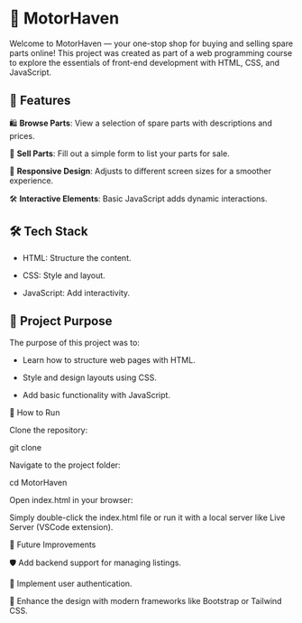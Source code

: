# 🚗 MotorHaven

Welcome to MotorHaven — your one-stop shop for buying and selling spare parts online! This project was created as part of a web programming course to explore the essentials of front-end development with HTML, CSS, and JavaScript.

## 🌟 Features

🛍️ **Browse Parts**: View a selection of spare parts with descriptions and prices.

📩 **Sell Parts**: Fill out a simple form to list your parts for sale.

📱 **Responsive Design**: Adjusts to different screen sizes for a smoother experience.

🛠️ **Interactive Elements**: Basic JavaScript adds dynamic interactions.

## 🛠️ Tech Stack

- HTML: Structure the content.

- CSS: Style and layout.

- JavaScript: Add interactivity.

## 🎯 Project Purpose

The purpose of this project was to:

- Learn how to structure web pages with HTML.

- Style and design layouts using CSS.

- Add basic functionality with JavaScript.

🚀 How to Run

Clone the repository:

git clone <repository-url>

Navigate to the project folder:

cd MotorHaven

Open index.html in your browser:

Simply double-click the index.html file or run it with a local server like Live Server (VSCode extension).

🔮 Future Improvements

🛡️ Add backend support for managing listings.

👤 Implement user authentication.

🎨 Enhance the design with modern frameworks like Bootstrap or Tailwind CSS.
